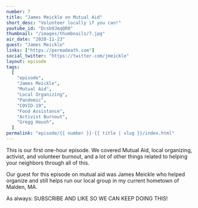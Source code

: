 ```yaml
---
number: 7
title: "James Meickle on Mutual Aid"
short_desc: "Volunteer locally if you can!"
youtube_id: "Dcsb9JmqQR0"
thumbnail: "/images/thumbnails/7.jpg"
air_date: "2020-11-23"
guest: "James Meickle"
links: ["https://permadeath.com"]
social_twitter: "https://twitter.com/jmeickle"
layout: episode
tags:
  [
    "episode",
    "James Meickle",
    "Mutual Aid",
    "Local Organizing",
    "Pandemic",
    "COVID-19",
    "Food Assistance",
    "Activist Burnout",
    "Gregg Housh",
  ]
permalink: "episode/{{ number }}-{{ title | slug }}/index.html"
---
```


This is our first one-hour episode. We covered Mutual Aid, local organizing, activist, and volunteer burnout, and a lot of other things related to helping your neighbors through all of this.

Our guest for this episode on mutual aid was James Meickle who helped organize and still helps run our local group in my current hometown of Malden, MA.

As always: SUBSCRIBE AND LIKE SO WE CAN KEEP DOING THIS!
